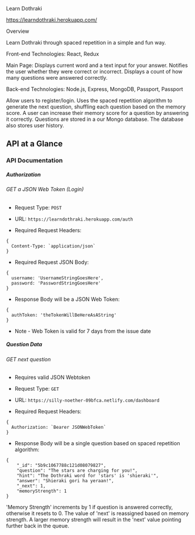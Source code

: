 Learn Dothraki

https://learndothraki.herokuapp.com/

Overview

Learn Dothraki through spaced repetition in a simple and fun way.

Front-end
Technologies: React, Redux 

Main Page: Displays current word and a text input for your answer. Notifies the user whether they were correct or incorrect. Displays a count of how many questions were answered correctly.  

Back-end
Technologies: Node.js, Express, MongoDB, Passport, Passport

Allow users to register/login. Uses the spaced repetition algorithm to generate the next question, shuffling each question based on the memory score. A user can increase their memory score for a question by answering it correctly.  Questions are stored in a our Mongo database. The database also stores user history.


## API at a Glance

### API Documentation

##### Authorization

###### GET a JSON Web Token (Login)

* Request Type: `POST`

* URL: `https://learndothraki.herokuapp.com/auth`

* Required Request Headers: 
```
{
  Content-Type: `application/json`
}
```

* Required Request JSON Body: 
```
{
  username: 'UsernameStringGoesHere',
  password: 'PasswordStringGoesHere'
}
```

* Response Body will be a JSON Web Token: 
```
{
  authToken: 'theTokenWillBeHereAsAString'
}
```

* Note - Web Token is valid for 7 days from the issue date



##### Question Data

###### GET next question

* Requires valid JSON Webtoken

* Request Type: `GET`

* URL: `https://silly-noether-09bfca.netlify.com/dashboard`

* Required Request Headers: 
```
{
  Authorization: `Bearer JSONWebToken`
}
```

* Response Body will be a single question based on spaced repetition algorithm:
```
{
    "_id": "5b9c1067788c121d08079827",
    "question": "The stars are charging for you!",
    "hint": "The Dothraki word for 'stars' is 'shieraki'",
    "answer": "Shieraki gori ha yeraan!",
    "_next": 1,
    "memoryStrength": 1
}
```
'Memory Strength' increments by 1 if question is answered correctly, otherwise it resets to 0. The value of 'next' is reassigned based on memory strength.  A larger memory strength will result in the 'next' value pointing further back in the queue.
